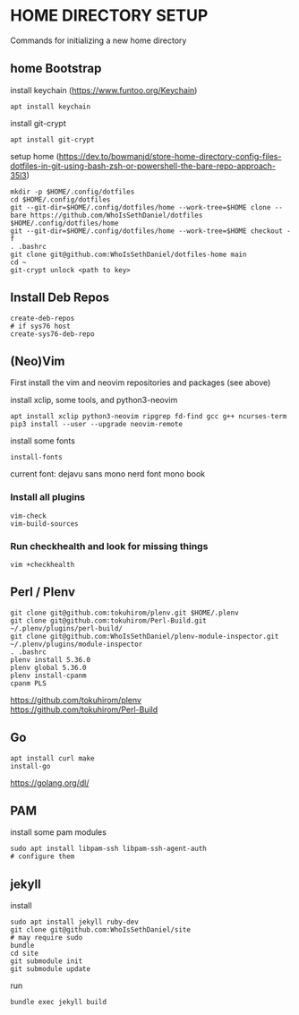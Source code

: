 # HOME DIRECTORY SETUP

Commands for initializing a new home directory

## home Bootstrap

install keychain (https://www.funtoo.org/Keychain)

```
apt install keychain
```

install git-crypt

```
apt install git-crypt
```

setup home (https://dev.to/bowmanjd/store-home-directory-config-files-dotfiles-in-git-using-bash-zsh-or-powershell-the-bare-repo-approach-35l3)

```
mkdir -p $HOME/.config/dotfiles
cd $HOME/.config/dotfiles
git --git-dir=$HOME/.config/dotfiles/home --work-tree=$HOME clone --bare https://github.com/WhoIsSethDaniel/dotfiles $HOME/.config/dotfiles/home
git --git-dir=$HOME/.config/dotfiles/home --work-tree=$HOME checkout -f
. .bashrc
git clone git@github.com:WhoIsSethDaniel/dotfiles-home main
cd ~
git-crypt unlock <path to key>
```

## Install Deb Repos

```
create-deb-repos
# if sys76 host
create-sys76-deb-repo
```

## (Neo)Vim

First install the vim and neovim repositories and packages (see above)

install xclip, some tools, and python3-neovim

```
apt install xclip python3-neovim ripgrep fd-find gcc g++ ncurses-term
pip3 install --user --upgrade neovim-remote
```

install some fonts

```
install-fonts
```

current font: dejavu sans mono nerd font mono book

### Install all plugins

```
vim-check
vim-build-sources
```

### Run checkhealth and look for missing things

```
vim +checkhealth
```

## Perl / Plenv

```
git clone git@github.com:tokuhirom/plenv.git $HOME/.plenv
git clone git@github.com:tokuhirom/Perl-Build.git ~/.plenv/plugins/perl-build/
git clone git@github.com:WhoIsSethDaniel/plenv-module-inspector.git ~/.plenv/plugins/module-inspector
. .bashrc
plenv install 5.36.0
plenv global 5.36.0
plenv install-cpanm
cpanm PLS
```

https://github.com/tokuhirom/plenv <br>
https://github.com/tokuhirom/Perl-Build

## Go

```
apt install curl make
install-go
```

https://golang.org/dl/

## PAM

install some pam modules

```
sudo apt install libpam-ssh libpam-ssh-agent-auth
# configure them
```

## jekyll

install

```
sudo apt install jekyll ruby-dev
git clone git@github.com:WhoIsSethDaniel/site
# may require sudo
bundle
cd site
git submodule init
git submodule update
```

run

```
bundle exec jekyll build
```

